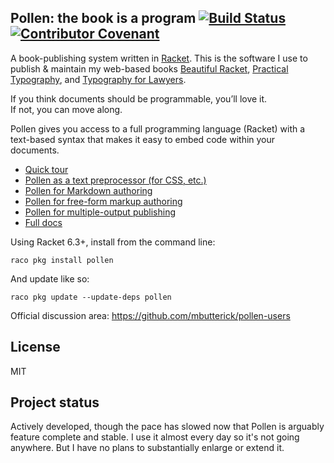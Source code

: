 ## Pollen: the book is a program [![Build Status](https://github.com/mbutterick/pollen/workflows/CI/badge.svg)](https://github.com/mbutterick/pollen/actions) [![Contributor Covenant](https://img.shields.io/badge/Contributor%20Covenant-2.0-4baaaa.svg)](CODE_OF_CONDUCT.md) 

A book-publishing system written in [Racket](http://racket-lang.org). This is the software I use to publish & maintain my web-based books [Beautiful Racket](http://beautifulracket.com), [Practical Typography](http://practicaltypography.com), and [Typography for Lawyers](http://typographyforlawyers.com).

If you think documents should be programmable, you’ll love it.  
If not, you can move along.

Pollen gives you access to a full programming language (Racket) with a text-based syntax that makes it easy to embed code within your documents.

* [Quick tour](http://pkg-build.racket-lang.org/doc/pollen/quick-tour.html)
* [Pollen as a text preprocessor (for CSS, etc.)](http://pkg-build.racket-lang.org/doc/pollen/first-tutorial.html)
* [Pollen for Markdown authoring](http://pkg-build.racket-lang.org/doc/pollen/second-tutorial.html)
* [Pollen for free-form markup authoring](http://pkg-build.racket-lang.org/doc/pollen/third-tutorial.html)
* [Pollen for multiple-output publishing](http://pkg-build.racket-lang.org/doc/pollen/fourth-tutorial.html)
* [Full docs](http://pkg-build.racket-lang.org/doc/pollen)


Using Racket 6.3+, install from the command line:

    raco pkg install pollen
    
And update like so:

    raco pkg update --update-deps pollen
    
Official discussion area: https://github.com/mbutterick/pollen-users

## License

MIT

## Project status

Actively developed, though the pace has slowed now that Pollen is arguably feature complete and stable. I use it almost every day so it's not going anywhere. But I have no plans to substantially enlarge or extend it.
